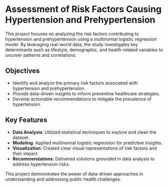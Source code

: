 # Assessment of Risk Factors Causing Hypertension and Prehypertension  

This project focuses on analyzing the risk factors contributing to hypertension and prehypertension using a multinomial logistic regression model. By leveraging real-world data, the study investigates key determinants such as lifestyle, demographic, and health-related variables to uncover patterns and correlations.  

## Objectives  
- Identify and analyze the primary risk factors associated with hypertension and prehypertension.  
- Provide data-driven insights to inform preventive healthcare strategies.  
- Develop actionable recommendations to mitigate the prevalence of hypertension.  

## Key Features  
- **Data Analysis**: Utilized statistical techniques to explore and clean the dataset.  
- **Modeling**: Applied multinomial logistic regression for predictive insights.  
- **Visualization**: Created clear visual representations of risk factors and their impact.  
- **Recommendations**: Delivered solutions grounded in data analysis to address hypertension risks.  

This project demonstrates the power of data-driven approaches in understanding and addressing public health challenges.  
